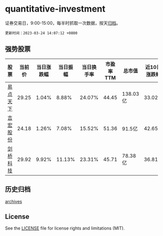 # quantitative-investment

证券交易日，9:00-15:00，每半时抓取一次数据，按天[归档](archives)。

`更新时间：2023-03-24 14:07:12 +0800`

## 强势股票

|股票|当前价|当日涨跌幅|当日振幅|当日换手率|市盈率TTM|总市值|近10日涨跌幅|
|----|----|----|----|----|----|----|----|
|[易点天下](https://xueqiu.com/S/SZ301171)|29.25|1.04%|8.88%|24.07%|44.45|138.03亿|33.02%|
|[吉宏股份](https://xueqiu.com/S/SZ002803)|24.18|1.26%|7.08%|15.52%|51.36|91.5亿|42.65%|
|[剑桥科技](https://xueqiu.com/S/SH603083)|29.92|9.92%|11.13%|23.31%|45.71|78.38亿|36.81%|

## 历史归档

[archives](archives)

## License

See the [LICENSE](LICENSE) file for license rights and limitations (MIT).